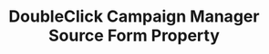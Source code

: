 ---
# -------------------------- #
#        CONTENT TYPE        #
# -------------------------- #

content-type: "api-form"
form-type: "source"
key: "source-form-properties-doubleclick-campaign-manager-object"


# -------------------------- #
#        OBJECT INFO         #
# -------------------------- #

title: "DoubleClick Campaign Manager Source Form Property"
api-type: "doubleclick-campaign-manager"
display-name: "DoubleClick Campaign Manager"

source-type: "saas"
docs-name: "doubleclick-campaign-manager"

description: ""
---